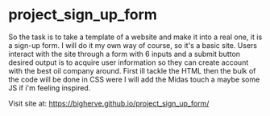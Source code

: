 # project_sign_up_form

So the task is to take a template of a website and make it into a real one, it is a sign-up form. I will do it my own way of course, so it's a basic site. Users interact with the site through a form with 6 inputs and a submit button desired output is to acquire user information so they can create account with the best oil company around. First ill tackle the HTML then the bulk of the code will be done in CSS were I will add the Midas touch a maybe some JS if i'm feeling inspired.

Visit site at: https://bigherve.github.io/project_sign_up_form/
